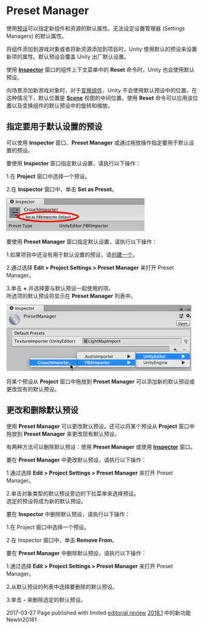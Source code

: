 # Preset Manager

使用[预设](Presets.html)可以指定新组件和资源的默认属性。无法设定设置管理器 (Settings Managers) 的默认属性。

将组件添加到游戏对象或者将新资源添加到项目时，Unity 使用默认的预设来设置新项的属性。默认预设会覆盖 Unity 出厂默认设置。

使用 [__Inspector__](UsingTheInspector.html) 窗口的组件上下文菜单中的 __Reset__ 命令时，Unity 也会使用默认预设。

向场景添加新游戏对象时，对于[变换组件](class-Transform.html)，Unity 不会使用默认预设中的位置。在这种情况下，默认位置是 [__Scene__](UsingTheSceneView.html) 视图的中间位置。使用 __Reset__ 命令可以应用该位置以及变换组件的默认预设中的旋转和缩放。


## 指定要用于默认设置的预设

可以使用 __Inspector__ 窗口、__Preset Manager__ 或通过拖放操作指定要用于默认设置的预设。



要使用 __Inspector__ 窗口指定默认设置，请执行以下操作：

1.在 __Project__ 窗口中选择一个预设。

2.在 __Inspector__ 窗口中，单击 __Set as Preset__。
 
![__Inspector__ 窗口中的 __Set as Preset__（红色）](../uploads/Main/PresetSetAsDefault.png)

 
要使用 __Preset Manager__ 窗口指定默认设置，请执行以下操作：

1.如果项目中还没有用于默认设置的预设，请[创建一个](Presets.html)。

2.通过选择 __Edit > Project Settings > Preset Manager__ 来打开 Preset Manager。

3.单击 __+__ 并选择要与默认预设一起使用的项。<br/>所选项的默认预设将显示在 __Preset Manager__ 列表中。

![例如，单击 __+__ 并选择 CrouchImporter 可将其指定为导入模型的默认设置](../uploads/Main/PresetManagerSetDefault.png)

将某个预设从 __Project__ 窗口中拖放到 __Preset Manager__ 可以添加新的默认预设或更改现有的默认预设。



## 更改和删除默认预设

使用 __Preset Manager__ 可以更改默认预设。还可以将某个预设从 __Project__ 窗口中拖放到 __Preset Manager__ 来更改现有默认预设。

有两种方法可以删除默认预设：使用 __Preset Manager__ 或使用 [__Inspector__](UsingTheInspector.html) 窗口。


要在 __Preset Manager__ 中更改默认预设，请执行以下操作：

1.通过选择 __Edit > Project Settings > Preset Manager__ 来打开 Preset Manager。

2.单击对象类型的默认预设旁边的下拉菜单来选择预设。<br/>选定的预设将成为新的默认预设。


要在 __Inspector__ 中删除默认预设，请执行以下操作：

1.在 Project 窗口中选择一个预设。

2.在 Inspector 窗口中，单击 __Remove From__。


要在 __Preset Manager__ 中删除默认预设，请执行以下操作：

1.通过选择 __Edit > Project Settings > Preset Manager__ 来打开 Preset Manager。

2.从默认预设的列表中选择要删除的默认预设。

3.单击 __-__ 来删除选定的默认预设。

<span class="page-edit"> 2017-03-27  Page published with limited [editorial review](DocumentationEditorialReview.html)
</span>
<span class="page-history">[2018.1](https://docs.unity3d.com/2018.1/Documentation/Manual/30_search.html?q=newin20181) 中的新功能 <span class="search-words">NewIn20181</span></span>
